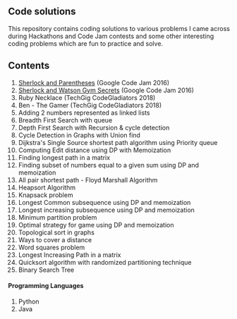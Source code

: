 ## Code solutions

This repository contains coding solutions to various problems I came across during Hackathons and Code Jam contests and some other interesting coding problems which are fun to practice and solve.

## Contents

1. [Sherlock and Parentheses](https://code.google.com/codejam/contest/5254487/dashboard#s=p0) (Google Code Jam 2016)
2. [Sherlock and Watson Gym Secrets](https://code.google.com/codejam/contest/5254487/dashboard#s=p1) (Google Code Jam 2016)
3. Ruby Necklace (TechGig CodeGladiators 2018)
4. Ben - The Gamer (TechGig CodeGladiators 2018)
5. Adding 2 numbers represented as linked lists
6. Breadth First Search with queue
7. Depth First Search with Recursion & cycle detection
8. Cycle Detection in Graphs with Union find
9. Dijkstra's Single Source shortest path algorithm using Priority queue 
10. Computing Edit distance using DP with Memoization
11. Finding longest path in a matrix
12. Finding subset of numbers equal to a given sum using DP and memoization
13. All pair shortest path - Floyd Marshall Algorithm 
14. Heapsort Algorithm
15. Knapsack problem
16. Longest Common subsequence using DP and memoization
17. Longest increasing subsequence using DP and memoization
18. Minimum partition problem
19. Optimal strategy for game using DP and memoization
20. Topological sort in graphs
21. Ways to cover a distance
22. Word squares problem
23. Longest Increasing Path in a matrix
24. Quicksort algorithm with randomized partitioning technique
25. Binary Search Tree


#### Programming Languages
1. Python
2. Java 
